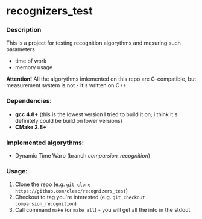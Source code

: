 # recognizers_test
### Description
This is a project for testing recognition algorythms and mesuring such parameters
 - time of work
 - memory usage

**Attention!**
  All the algorythms imlemented on this repo are C-compatible, but measurement system is not - it's written on C++
 
### Dependencies:
 - **gcc 4.8+** (this is the lowest version I tried to build it on; i think it's definitely could be build on lower versions)
 - **CMake 2.8+**
 
### Implemented algorythms:
 - Dynamic Time Warp (branch *comparsion_recognition*)
 
### Usage:
 1. Clone the repo (e.g. `git clone https://github.com/cleac/recognizers_test`)
 2. Checkout to tag you're interested (e.g. `git checkout comparsion_recognition`)
 3. Call command `make` (or `make all`) - you will get all the info in the stdout
